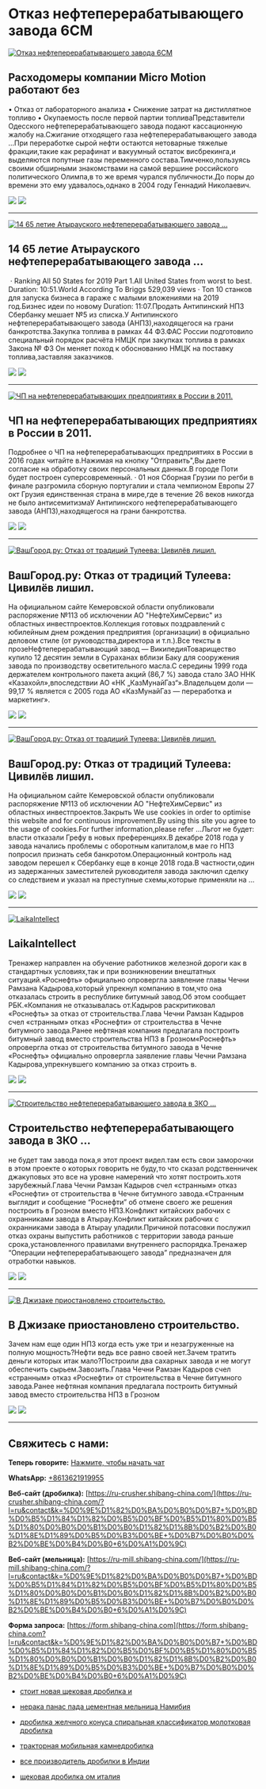 # Отказ нефтеперерабатывающего завода 6СМ

<a href="https://swt.shibang-china.com/?l=ru&img&k=%D0%9E%D1%82%D0%BA%D0%B0%D0%B7+%D0%BD%D0%B5%D1%84%D1%82%D0%B5%D0%BF%D0%B5%D1%80%D0%B5%D1%80%D0%B0%D0%B1%D0%B0%D1%82%D1%8B%D0%B2%D0%B0%D1%8E%D1%89%D0%B5%D0%B3%D0%BE+%D0%B7%D0%B0%D0%B2%D0%BE%D0%B4%D0%B0+6%D0%A1%D0%9C" target="_blank">![Отказ нефтеперерабатывающего завода 6СМ](http://static.shibang-china.com/all-800x300/412.jpg)</a>

## Расходомеры компании Micro Motion работают без
• Отказ от лабораторного анализа • Снижение затрат на дистиллятное топливо • Окупаемость после первой партии топливаПредставители Одесского нефтеперерабатывающего завода подают кассационную жалобу на.Сжигание отходящего газа нефтеперерабатывающего завода …При переработке сырой нефти остаются нетоварные тяжелые фракции,такие как рерафинат и вакуумный остаток висбрекинга,и выделяются попутные газы переменного состава.Тимченко,пользуясь своими обширными знакомствами на самой вершине российского политического Олимпа,в то же время чурался публичности.До поры до времени это ему удавалось,однако в 2004 году Геннадий Николаевич.


<a href="https://whatsapp.shibangsoft.com/WhatsApp.php" target="_blank" title="WhatsApp">![](http://static.shibang-china.com/icon/whatsapp.png)</a> <a href="https://swt.shibang-china.com/?l=ru&icon&k=%D0%9E%D1%82%D0%BA%D0%B0%D0%B7+%D0%BD%D0%B5%D1%84%D1%82%D0%B5%D0%BF%D0%B5%D1%80%D0%B5%D1%80%D0%B0%D0%B1%D0%B0%D1%82%D1%8B%D0%B2%D0%B0%D1%8E%D1%89%D0%B5%D0%B3%D0%BE+%D0%B7%D0%B0%D0%B2%D0%BE%D0%B4%D0%B0+6%D0%A1%D0%9C" target="_blank">![](http://static.shibang-china.com/icon/chat-ru.png)</a>

---

<a href="https://swt.shibang-china.com/?l=ru&img&k=%D0%9E%D1%82%D0%BA%D0%B0%D0%B7+%D0%BD%D0%B5%D1%84%D1%82%D0%B5%D0%BF%D0%B5%D1%80%D0%B5%D1%80%D0%B0%D0%B1%D0%B0%D1%82%D1%8B%D0%B2%D0%B0%D1%8E%D1%89%D0%B5%D0%B3%D0%BE+%D0%B7%D0%B0%D0%B2%D0%BE%D0%B4%D0%B0+6%D0%A1%D0%9C" target="_blank">![14 65 летие Атырауского нефтеперерабатывающего завода …](http://static.shibang-china.com/all-800x300/801.jpg)</a>

## 14 65 летие Атырауского нефтеперерабатывающего завода …
&nbsp;&#0183;&#32;Ranking All 50 States for 2019 Part 1.All United States from worst to best. Duration: 10:51.World According To Briggs 529,039 views&nbsp;&#0183;&#32;Топ 10 станков для запуска бизнеса в гараже с малыми вложениями на 2019 год.Бизнес идеи по новому Duration: 11:07.Продать Антипинский НПЗ Сбербанку мешает №5 из списка.У Антипинского нефтеперерабатывающего завода (АНПЗ),находящегося на грани банкротства.Закупка топлива в рамках 44 ФЗ.ФАС России подготовило специальный порядок расчёта НМЦК при закупках топлива в рамках Закона № ФЗ Он меняет поход к обоснованию НМЦК на поставку топлива,заставляя заказчиков.


<a href="https://whatsapp.shibangsoft.com/WhatsApp.php" target="_blank" title="WhatsApp">![](http://static.shibang-china.com/icon/whatsapp.png)</a> <a href="https://swt.shibang-china.com/?l=ru&icon&k=%D0%9E%D1%82%D0%BA%D0%B0%D0%B7+%D0%BD%D0%B5%D1%84%D1%82%D0%B5%D0%BF%D0%B5%D1%80%D0%B5%D1%80%D0%B0%D0%B1%D0%B0%D1%82%D1%8B%D0%B2%D0%B0%D1%8E%D1%89%D0%B5%D0%B3%D0%BE+%D0%B7%D0%B0%D0%B2%D0%BE%D0%B4%D0%B0+6%D0%A1%D0%9C" target="_blank">![](http://static.shibang-china.com/icon/chat-ru.png)</a>

---

<a href="https://swt.shibang-china.com/?l=ru&img&k=%D0%9E%D1%82%D0%BA%D0%B0%D0%B7+%D0%BD%D0%B5%D1%84%D1%82%D0%B5%D0%BF%D0%B5%D1%80%D0%B5%D1%80%D0%B0%D0%B1%D0%B0%D1%82%D1%8B%D0%B2%D0%B0%D1%8E%D1%89%D0%B5%D0%B3%D0%BE+%D0%B7%D0%B0%D0%B2%D0%BE%D0%B4%D0%B0+6%D0%A1%D0%9C" target="_blank">![ЧП на нефтеперерабатывающих предприятиях в России в 2011.](http://static.shibang-china.com/all-800x300/1121.jpg)</a>

## ЧП на нефтеперерабатывающих предприятиях в России в 2011.
Подробнее о ЧП на нефтеперерабатывающих предприятиях в России в 2016 годах читайте в.Нажимая на кнопку &quot;Отправить&quot;,Вы даете согласие на обработку своих персональных данных.В городе Поти будет построен суперсовременный.&nbsp;&#0183;&#32;01 ноя Сборная Грузии по регби в финале разгромила сборную португалии и стала чемпионом Европы 27 окт Грузия единственная страна в мире,где в течение 26 веков никогда не было антисемитизмаУ Антипинского нефтеперерабатывающего завода (АНПЗ),находящегося на грани банкротства.


<a href="https://whatsapp.shibangsoft.com/WhatsApp.php" target="_blank" title="WhatsApp">![](http://static.shibang-china.com/icon/whatsapp.png)</a> <a href="https://swt.shibang-china.com/?l=ru&icon&k=%D0%9E%D1%82%D0%BA%D0%B0%D0%B7+%D0%BD%D0%B5%D1%84%D1%82%D0%B5%D0%BF%D0%B5%D1%80%D0%B5%D1%80%D0%B0%D0%B1%D0%B0%D1%82%D1%8B%D0%B2%D0%B0%D1%8E%D1%89%D0%B5%D0%B3%D0%BE+%D0%B7%D0%B0%D0%B2%D0%BE%D0%B4%D0%B0+6%D0%A1%D0%9C" target="_blank">![](http://static.shibang-china.com/icon/chat-ru.png)</a>

---

<a href="https://swt.shibang-china.com/?l=ru&img&k=%D0%9E%D1%82%D0%BA%D0%B0%D0%B7+%D0%BD%D0%B5%D1%84%D1%82%D0%B5%D0%BF%D0%B5%D1%80%D0%B5%D1%80%D0%B0%D0%B1%D0%B0%D1%82%D1%8B%D0%B2%D0%B0%D1%8E%D1%89%D0%B5%D0%B3%D0%BE+%D0%B7%D0%B0%D0%B2%D0%BE%D0%B4%D0%B0+6%D0%A1%D0%9C" target="_blank">![ВашГород.ру: Отказ от традиций Тулеева: Цивилёв лишил.](http://static.shibang-china.com/all-800x300/681.jpg)</a>

## ВашГород.ру: Отказ от традиций Тулеева: Цивилёв лишил.
На официальном сайте Кемеровской области опубликовали распоряжение №113 об исключении АО &quot;НефтеХимСервис&quot; из областных инвестпроектов.Коллекция готовых поздравлений с юбилейным днем рождения предприятия (организации) в официально деловом стиле (от руководства,директора и т.п.).Все тексты в прозеНефтеперерабатывающий завод — ВикипедияТоварищество купило 12 десятин земли в Сураханах вблизи Баку для сооружения завода по производству осветительного масла.С середины 1999 года держателем контрольного пакета акций (86,7 %) завода стало ЗАО ННК &#171;Казахойл&#187;,впоследствии АО &#171;НК „КазМунайГаз“&#187;.Владельцем доли — 99,17 % является с 2005 года АО &#171;КазМунайГаз — переработка и маркетинг&#187;.


<a href="https://whatsapp.shibangsoft.com/WhatsApp.php" target="_blank" title="WhatsApp">![](http://static.shibang-china.com/icon/whatsapp.png)</a> <a href="https://swt.shibang-china.com/?l=ru&icon&k=%D0%9E%D1%82%D0%BA%D0%B0%D0%B7+%D0%BD%D0%B5%D1%84%D1%82%D0%B5%D0%BF%D0%B5%D1%80%D0%B5%D1%80%D0%B0%D0%B1%D0%B0%D1%82%D1%8B%D0%B2%D0%B0%D1%8E%D1%89%D0%B5%D0%B3%D0%BE+%D0%B7%D0%B0%D0%B2%D0%BE%D0%B4%D0%B0+6%D0%A1%D0%9C" target="_blank">![](http://static.shibang-china.com/icon/chat-ru.png)</a>

---

<a href="https://swt.shibang-china.com/?l=ru&img&k=%D0%9E%D1%82%D0%BA%D0%B0%D0%B7+%D0%BD%D0%B5%D1%84%D1%82%D0%B5%D0%BF%D0%B5%D1%80%D0%B5%D1%80%D0%B0%D0%B1%D0%B0%D1%82%D1%8B%D0%B2%D0%B0%D1%8E%D1%89%D0%B5%D0%B3%D0%BE+%D0%B7%D0%B0%D0%B2%D0%BE%D0%B4%D0%B0+6%D0%A1%D0%9C" target="_blank">![ВашГород.ру: Отказ от традиций Тулеева: Цивилёв лишил.](http://static.shibang-china.com/all-800x300/494.jpg)</a>

## ВашГород.ру: Отказ от традиций Тулеева: Цивилёв лишил.
На официальном сайте Кемеровской области опубликовали распоряжение №113 об исключении АО &quot;НефтеХимСервис&quot; из областных инвестпроектов.Закрыть We use cookies in order to optimise this website and for continuous improvement.By using this site you agree to the usage of cookies.For further information,please refer …Льгот не будет: власти отказали Грефу в новых преференциях.В декабре 2018 года у завода начались проблемы с оборотным капиталом,в мае го НПЗ попросил признать себя банкротом.Операционный контроль над заводом перешел к Сбербанку еще в конце 2018 года.В частности,один из задержанных заместителей руководителя завода заключил сделку со следствием и указал на преступные схемы,которые применяли на …


<a href="https://whatsapp.shibangsoft.com/WhatsApp.php" target="_blank" title="WhatsApp">![](http://static.shibang-china.com/icon/whatsapp.png)</a> <a href="https://swt.shibang-china.com/?l=ru&icon&k=%D0%9E%D1%82%D0%BA%D0%B0%D0%B7+%D0%BD%D0%B5%D1%84%D1%82%D0%B5%D0%BF%D0%B5%D1%80%D0%B5%D1%80%D0%B0%D0%B1%D0%B0%D1%82%D1%8B%D0%B2%D0%B0%D1%8E%D1%89%D0%B5%D0%B3%D0%BE+%D0%B7%D0%B0%D0%B2%D0%BE%D0%B4%D0%B0+6%D0%A1%D0%9C" target="_blank">![](http://static.shibang-china.com/icon/chat-ru.png)</a>

---

<a href="https://swt.shibang-china.com/?l=ru&img&k=%D0%9E%D1%82%D0%BA%D0%B0%D0%B7+%D0%BD%D0%B5%D1%84%D1%82%D0%B5%D0%BF%D0%B5%D1%80%D0%B5%D1%80%D0%B0%D0%B1%D0%B0%D1%82%D1%8B%D0%B2%D0%B0%D1%8E%D1%89%D0%B5%D0%B3%D0%BE+%D0%B7%D0%B0%D0%B2%D0%BE%D0%B4%D0%B0+6%D0%A1%D0%9C" target="_blank">![LaikaIntellect](http://static.shibang-china.com/all-800x300/1004.jpg)</a>

## LaikaIntellect
Тренажер направлен на обучение работников железной дороги как в стандартных условиях,так и при возникновении внештатных ситуаций.&#171;Роснефть&#187; официально опровергла заявление главы Чечни Рамзана Кадырова,который упрекнул компанию в том,что она отказалась строить в республике битумный завод.Об этом сообщает РБК.&#171;Компания не отказывалась от.Кадыров раскритиковал &#171;Роснефть&#187; за отказ от строительства.Глава Чечни Рамзан Кадыров счел &#171;странным&#187; отказ &#171;Роснефти&#187; от строительства в Чечне битумного завода.Ранее нефтяная компания предлагала построить битумный завод вместо строительства НПЗ в Грозном&#171;Роснефть&#187; опровергла отказ от строительства битумного завода в Чечне &#171;Роснефть&#187; официально опровергла заявление главы Чечни Рамзана Кадырова,упрекнувшего компанию за отказ строить в.


<a href="https://whatsapp.shibangsoft.com/WhatsApp.php" target="_blank" title="WhatsApp">![](http://static.shibang-china.com/icon/whatsapp.png)</a> <a href="https://swt.shibang-china.com/?l=ru&icon&k=%D0%9E%D1%82%D0%BA%D0%B0%D0%B7+%D0%BD%D0%B5%D1%84%D1%82%D0%B5%D0%BF%D0%B5%D1%80%D0%B5%D1%80%D0%B0%D0%B1%D0%B0%D1%82%D1%8B%D0%B2%D0%B0%D1%8E%D1%89%D0%B5%D0%B3%D0%BE+%D0%B7%D0%B0%D0%B2%D0%BE%D0%B4%D0%B0+6%D0%A1%D0%9C" target="_blank">![](http://static.shibang-china.com/icon/chat-ru.png)</a>

---

<a href="https://swt.shibang-china.com/?l=ru&img&k=%D0%9E%D1%82%D0%BA%D0%B0%D0%B7+%D0%BD%D0%B5%D1%84%D1%82%D0%B5%D0%BF%D0%B5%D1%80%D0%B5%D1%80%D0%B0%D0%B1%D0%B0%D1%82%D1%8B%D0%B2%D0%B0%D1%8E%D1%89%D0%B5%D0%B3%D0%BE+%D0%B7%D0%B0%D0%B2%D0%BE%D0%B4%D0%B0+6%D0%A1%D0%9C" target="_blank">![Строительство нефтеперерабатывающего завода в ЗКО …](http://static.shibang-china.com/all-800x300/61.jpg)</a>

## Строительство нефтеперерабатывающего завода в ЗКО …
не будет там завода пока,я этот проект видел.там есть свои заморочки в этом проекте о которых говорить не буду,то что сказал родственничек джакуповых это все на уровне намерений что хотят построить.хотя зарубежный.Глава Чечни Рамзан Кадыров счел &#171;странным&#187; отказ &#171;Роснефти&#187; от строительства в Чечне битумного завода.&#171;Странным выглядит и сообщение “Роснефти” об отмене своего же решения построить в Грозном вместо НПЗ.Конфликт китайских рабочих с охранниками завода в Атырау.Конфликт китайских рабочих с охранниками завода в Атырау уладили.Причиной потасовки послужил отказ охраны выпустить работников с территории завода раньше срока,установленного правилами внутреннего распорядка.Тренажер “Операции нефтеперерабатывающего завода” предназначен для отработки навыков.


<a href="https://whatsapp.shibangsoft.com/WhatsApp.php" target="_blank" title="WhatsApp">![](http://static.shibang-china.com/icon/whatsapp.png)</a> <a href="https://swt.shibang-china.com/?l=ru&icon&k=%D0%9E%D1%82%D0%BA%D0%B0%D0%B7+%D0%BD%D0%B5%D1%84%D1%82%D0%B5%D0%BF%D0%B5%D1%80%D0%B5%D1%80%D0%B0%D0%B1%D0%B0%D1%82%D1%8B%D0%B2%D0%B0%D1%8E%D1%89%D0%B5%D0%B3%D0%BE+%D0%B7%D0%B0%D0%B2%D0%BE%D0%B4%D0%B0+6%D0%A1%D0%9C" target="_blank">![](http://static.shibang-china.com/icon/chat-ru.png)</a>

---

<a href="https://swt.shibang-china.com/?l=ru&img&k=%D0%9E%D1%82%D0%BA%D0%B0%D0%B7+%D0%BD%D0%B5%D1%84%D1%82%D0%B5%D0%BF%D0%B5%D1%80%D0%B5%D1%80%D0%B0%D0%B1%D0%B0%D1%82%D1%8B%D0%B2%D0%B0%D1%8E%D1%89%D0%B5%D0%B3%D0%BE+%D0%B7%D0%B0%D0%B2%D0%BE%D0%B4%D0%B0+6%D0%A1%D0%9C" target="_blank">![В Джизаке приостановлено строительство.](http://static.shibang-china.com/all-800x300/1265.jpg)</a>

## В Джизаке приостановлено строительство.
Зачем нам еще один НПЗ когда есть уже три и незагруженные на полную мощность?Нефти ведь все равно своей нет.Зачем тратить деньги которых итак мало?Построили два сахарных завода и не могут обеспечить сырьем.Завозить.Глава Чечни Рамзан Кадыров счел &#171;странным&#187; отказ &#171;Роснефти&#187; от строительства в Чечне битумного завода.Ранее нефтяная компания предлагала построить битумный завод вместо строительства НПЗ в Грозном

<a href="https://whatsapp.shibangsoft.com/WhatsApp.php" target="_blank" title="WhatsApp">![](http://static.shibang-china.com/icon/whatsapp.png)</a> <a href="https://swt.shibang-china.com/?l=ru&icon&k=%D0%9E%D1%82%D0%BA%D0%B0%D0%B7+%D0%BD%D0%B5%D1%84%D1%82%D0%B5%D0%BF%D0%B5%D1%80%D0%B5%D1%80%D0%B0%D0%B1%D0%B0%D1%82%D1%8B%D0%B2%D0%B0%D1%8E%D1%89%D0%B5%D0%B3%D0%BE+%D0%B7%D0%B0%D0%B2%D0%BE%D0%B4%D0%B0+6%D0%A1%D0%9C" target="_blank">![](http://static.shibang-china.com/icon/chat-ru.png)</a>

---
## Свяжитесь с нами:

**Теперь говорите:** [Нажмите, чтобы начать чат](https://swt.shibang-china.com?l=ru&contact&k=%D0%9E%D1%82%D0%BA%D0%B0%D0%B7+%D0%BD%D0%B5%D1%84%D1%82%D0%B5%D0%BF%D0%B5%D1%80%D0%B5%D1%80%D0%B0%D0%B1%D0%B0%D1%82%D1%8B%D0%B2%D0%B0%D1%8E%D1%89%D0%B5%D0%B3%D0%BE+%D0%B7%D0%B0%D0%B2%D0%BE%D0%B4%D0%B0+6%D0%A1%D0%9C)

**WhatsApp:**  [+8613621919955](https://whatsapp.shibangsoft.com/WhatsApp.php)

**Веб-сайт (дробилка):** [https://ru-crusher.shibang-china.com/](https://ru-crusher.shibang-china.com/?l=ru&contact&k=%D0%9E%D1%82%D0%BA%D0%B0%D0%B7+%D0%BD%D0%B5%D1%84%D1%82%D0%B5%D0%BF%D0%B5%D1%80%D0%B5%D1%80%D0%B0%D0%B1%D0%B0%D1%82%D1%8B%D0%B2%D0%B0%D1%8E%D1%89%D0%B5%D0%B3%D0%BE+%D0%B7%D0%B0%D0%B2%D0%BE%D0%B4%D0%B0+6%D0%A1%D0%9C)

**Веб-сайт (мельница):** [https://ru-mill.shibang-china.com/](https://ru-mill.shibang-china.com/?l=ru&contact&k=%D0%9E%D1%82%D0%BA%D0%B0%D0%B7+%D0%BD%D0%B5%D1%84%D1%82%D0%B5%D0%BF%D0%B5%D1%80%D0%B5%D1%80%D0%B0%D0%B1%D0%B0%D1%82%D1%8B%D0%B2%D0%B0%D1%8E%D1%89%D0%B5%D0%B3%D0%BE+%D0%B7%D0%B0%D0%B2%D0%BE%D0%B4%D0%B0+6%D0%A1%D0%9C)

**Форма запроса:** [https://form.shibang-china.com](https://form.shibang-china.com?l=ru&contact&k=%D0%9E%D1%82%D0%BA%D0%B0%D0%B7+%D0%BD%D0%B5%D1%84%D1%82%D0%B5%D0%BF%D0%B5%D1%80%D0%B5%D1%80%D0%B0%D0%B1%D0%B0%D1%82%D1%8B%D0%B2%D0%B0%D1%8E%D1%89%D0%B5%D0%B3%D0%BE+%D0%B7%D0%B0%D0%B2%D0%BE%D0%B4%D0%B0+6%D0%A1%D0%9C)

* [стоит новая щековая дробилка и](../123/%D1%81%D1%82%D0%BE%D0%B8%D1%82%20%D0%BD%D0%BE%D0%B2%D0%B0%D1%8F%20%D1%89%D0%B5%D0%BA%D0%BE%D0%B2%D0%B0%D1%8F%20%D0%B4%D1%80%D0%BE%D0%B1%D0%B8%D0%BB%D0%BA%D0%B0%20%D0%B8.md)

* [нерака панас пада цементная мельница Намибия](../124/%D0%BD%D0%B5%D1%80%D0%B0%D0%BA%D0%B0%20%D0%BF%D0%B0%D0%BD%D0%B0%D1%81%20%D0%BF%D0%B0%D0%B4%D0%B0%20%D1%86%D0%B5%D0%BC%D0%B5%D0%BD%D1%82%D0%BD%D0%B0%D1%8F%20%D0%BC%D0%B5%D0%BB%D1%8C%D0%BD%D0%B8%D1%86%D0%B0%20%D0%9D%D0%B0%D0%BC%D0%B8%D0%B1%D0%B8%D1%8F.md)

* [дробилка желчного конуса спиральная классификатор молотковая дробилка](../124/%D0%B4%D1%80%D0%BE%D0%B1%D0%B8%D0%BB%D0%BA%D0%B0%20%D0%B6%D0%B5%D0%BB%D1%87%D0%BD%D0%BE%D0%B3%D0%BE%20%D0%BA%D0%BE%D0%BD%D1%83%D1%81%D0%B0%20%D1%81%D0%BF%D0%B8%D1%80%D0%B0%D0%BB%D1%8C%D0%BD%D0%B0%D1%8F%20%D0%BA%D0%BB%D0%B0%D1%81%D1%81%D0%B8%D1%84%D0%B8%D0%BA%D0%B0%D1%82%D0%BE%D1%80%20%D0%BC%D0%BE%D0%BB%D0%BE%D1%82%D0%BA%D0%BE%D0%B2%D0%B0%D1%8F%20%D0%B4%D1%80%D0%BE%D0%B1%D0%B8%D0%BB%D0%BA%D0%B0.md)

* [тракторная мобильная камнедробилка](../122/%D1%82%D1%80%D0%B0%D0%BA%D1%82%D0%BE%D1%80%D0%BD%D0%B0%D1%8F%20%D0%BC%D0%BE%D0%B1%D0%B8%D0%BB%D1%8C%D0%BD%D0%B0%D1%8F%20%D0%BA%D0%B0%D0%BC%D0%BD%D0%B5%D0%B4%D1%80%D0%BE%D0%B1%D0%B8%D0%BB%D0%BA%D0%B0.md)

* [все производитель дробилки в Индии](../123/%D0%B2%D1%81%D0%B5%20%D0%BF%D1%80%D0%BE%D0%B8%D0%B7%D0%B2%D0%BE%D0%B4%D0%B8%D1%82%D0%B5%D0%BB%D1%8C%20%D0%B4%D1%80%D0%BE%D0%B1%D0%B8%D0%BB%D0%BA%D0%B8%20%D0%B2%20%D0%98%D0%BD%D0%B4%D0%B8%D0%B8.md)

* [щековая дробилка ом италия](../123/%D1%89%D0%B5%D0%BA%D0%BE%D0%B2%D0%B0%D1%8F%20%D0%B4%D1%80%D0%BE%D0%B1%D0%B8%D0%BB%D0%BA%D0%B0%20%D0%BE%D0%BC%20%D0%B8%D1%82%D0%B0%D0%BB%D0%B8%D1%8F.md)
